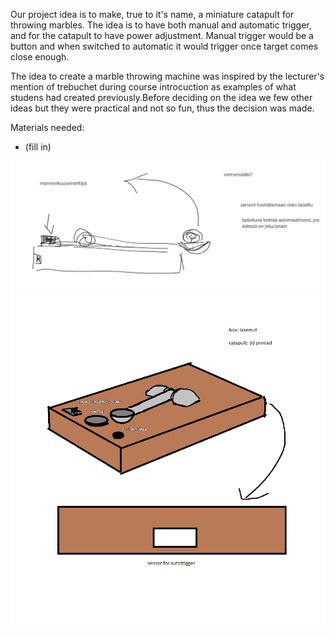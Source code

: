 Our project idea is to make, true to it's name, a miniature catapult for throwing marbles. The idea is to have both manual and automatic trigger, and for the catapult to have power adjustment. Manual trigger would be a button and when switched to automatic it would trigger once target comes close enough.

The idea to create a marble throwing machine was inspired by the lecturer's mention of trebuchet during course introcuction as examples of what studens had created previously.Before deciding on the idea we few other ideas but they were practical and not so fun, thus the decision was made.

Materials needed:

- (fill in)

<img src="images/first_drawing.png" width="700">


<img src="images/better_drawing.png" width="700">
